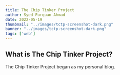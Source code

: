 ```yaml
---
title: The Chip Tinker Project
author: Syed Furquan Ahmad
date: 2022-05-19
thumbnail: "../images/tctp-screenshot-dark.png"
banner: "../images/tctp-screenshot-dark.png"
tags: ['web']
---
```


## What is The Chip Tinker Project?

The Chip Tinker Project began as my personal blog.